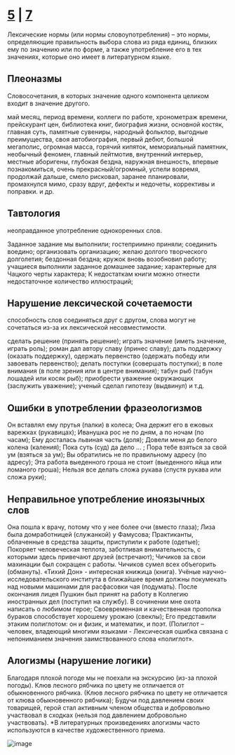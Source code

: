 # [5](https://github.com/sch1432/sch1432/blob/main/rus/ege/5.md) | [7](https://github.com/sch1432/sch1432/blob/main/rus/ege/7.md)

Лексические нормы (или нормы словоупотребления) – это нормы, определяющие правильность выбора слова из ряда единиц, близких ему по значению или по форме, а также употребление его в тех значениях, которые оно имеет в литературном языке. 

## Плеоназмы
Словосочетания, в которых значение одного компонента целиком входит в значение другого.

май месяц, период времени, коллеги по работе, хронометраж времени, прейскурант цен, библиотека книг, биография жизни, основной костяк, главная суть, памятные сувениры, народный фольклор, выгодные преимущества, своя автобиография,  первый дебют, большой мегаполис, огромная масса, горячий кипяток, мемориальный памятник, необычный феномен, главный лейтмотив, внутренний интерьер, местные аборигены, глубокая бездна, наружная внешность, впервые познакомиться, очень прекрасный/огромный, успели вовремя, продолжай дальше, смело рисковал, заранее планировали, промахнулся мимо, сразу вдруг, дефекты и недочеты, коррективы и поправки. и др.
 
## Тавтология
неоправданное употребление однокоренных слов.

Заданное задание мы выполнили; гостеприимно приняли; соединить воедино; организовать организацию; желаю долгого творческого долголетия; бездонная бездна; кружок вновь возобновил работу; учащиеся выполнили заданное домашнее задание; характерные для Чацкого черты характера; К недостаткам книги можно отнести недостаточное количество иллюстраций;

## Нарушение лексической сочетаемости 
способность слов соединяться друг с другом, слова могут не сочетаться из-за их лексической несовместимости.

сделать решение (принять решение); играть значение (иметь значение, играть роль); роман дал автору славу (принес славу); дать поддержку (оказать поддержку), одержать первенство (одержать победу или завоевать первенство); делать поступки (совершать поступки); в поле внимания (в поле зрения или в центре внимания); табун рыб (табун лошадей или косяк рыб); приобрести уважение окружающих (заслужить уважение); ученый сделал гипотезу (выдвинул) и т.д.

## Ошибки в употреблении фразеологизмов 
Он вставлял ему прутья (палки) в колеса; Она держит его в ежовых варежках (рукавицах); Иванушка рос не по дням, а по ночам (по часам); Ему досталась львиная часть (доля); Довели меня до белого колена (каления); Пока суть (суд) да дело ... ; Пора тебе взяться за свой ум (взяться за ум); Вы обратились не по правильному адресу (по адресу); Эта работа выеденного гроша не стоит (выеденного яйца или ломаного гроша); Нельзя все делать сложа рукава (спустя рукава или сложа руки);

## Неправильное употребление иноязычных слов
Она пошла к врачу, потому что у нее более очи (вместо глаза); Лиза была домработницей (служанкой) у Фамусова; Практиканты, облаченные в средства защиты, приступили к работе (одетые); Покоряет человеческая теплота, заботливая внимательность, с которыми здесь привечают друзей (встречают); Чичиков за свои махинации был сокращен с работы. Чичиков сумел всех объегорить (обмануть). «Тихий Дон» - интересная книжица (книга). Учёные научно-исследовательского института в ближайшее время должны покумекать над новыми машинами для расфасовки чая (подумать). После окончания лицея Пушкин был принят на работу в Коллегию иностранных дел (поступил на службу). В сочинении мне охота написать о любимом герое; Своевременная и качественная прополка бураков способствует хорошему урожаю (свеклы); Его представили этаким полиглотом: он и физик, и математик, и поэт. (Полиглот – человек, владеющий многими языками - Лексическая ошибка связана с непониманием значения заимствованного слова «полиглот».

## Алогизмы (нарушение логики)
Благодаря плохой погоде мы не поехали на экскурсию (из-за плохой погоды). Клюв лесного рябчика по цвету не отличается от обыкновенного рябчика. (Клюв лесного рябчика по цвету не отличается от клюва обыкновенного рябчика); Будучи под давлением своих товарищей, герой стал активным членом общества и добровольно участвовал в сходках (нельзя под давлением добровольно участвовать).
*В литературных произведениях алогизмы часто используются в качестве художественного приема.

![image](https://user-images.githubusercontent.com/70198995/163817269-7c40ae7d-74ad-4068-8e80-a98899a8a744.png)
